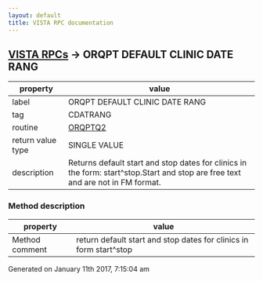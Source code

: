 ```yaml
---
layout: default
title: VISTA RPC documentation
---
```




## [VISTA RPCs](TableOfContent.md) &#8594; ORQPT DEFAULT CLINIC DATE RANG 

 property | value 
--- | --- 
 label | ORQPT DEFAULT CLINIC DATE RANG
 tag | CDATRANG
 routine | [ORQPTQ2](http://code.osehra.org/dox/Routine_ORQPTQ2_source.html)
 return value type | SINGLE VALUE
 description | Returns default start and stop dates for clinics in the form: start^stop.Start and stop are free text and are not in FM format.  


### Method description

 property | value 
--- | --- 
 Method comment | return default start and stop dates for clinics in form start^stop




 Generated on January 11th 2017, 7:15:04 am